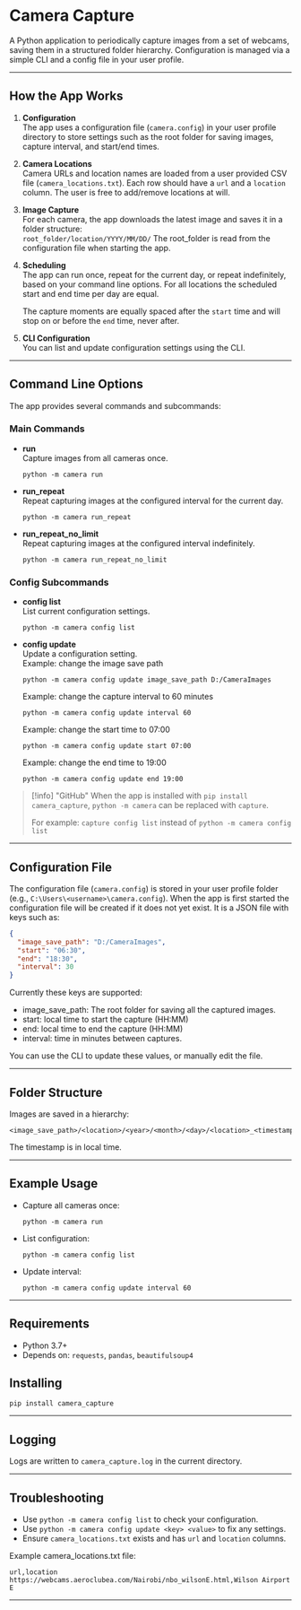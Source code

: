 # Camera Capture

A Python application to periodically capture images from a set of webcams, saving them in a structured folder hierarchy. Configuration is managed via a simple CLI and a config file in your user profile.

---

## How the App Works

1. **Configuration**  
   The app uses a configuration file (`camera.config`) in your user profile directory to store settings such as the root folder for saving images, capture interval, and start/end times.

2. **Camera Locations**  
   Camera URLs and location names are loaded from a user provided CSV file (`camera_locations.txt`). Each row should have a `url` and a `location` column. The user is free to add/remove locations at will.

3. **Image Capture**  
   For each camera, the app downloads the latest image and saves it in a folder structure:  
   `root_folder/location/YYYY/MM/DD/`
   The root_folder is read from the configuration file when starting the app.

4. **Scheduling**  
   The app can run once, repeat for the current day, or repeat indefinitely, based on your command line options. For all locations the scheduled start and end time per day are equal.

   The capture moments are equally spaced after the `start` time and will stop
   on or before the `end` time, never after.

5. **CLI Configuration**  
   You can list and update configuration settings using the CLI.

---

## Command Line Options

The app provides several commands and subcommands:

### Main Commands

- **run**  
  Capture images from all cameras once.

  ```
  python -m camera run
  ```

- **run_repeat**  
  Repeat capturing images at the configured interval for the current day.

  ```
  python -m camera run_repeat
  ```

- **run_repeat_no_limit**  
  Repeat capturing images at the configured interval indefinitely.
  ```
  python -m camera run_repeat_no_limit
  ```

### Config Subcommands

- **config list**  
  List current configuration settings.

  ```
  python -m camera config list
  ```

- **config update <key> <value>**  
  Update a configuration setting.  
  Example: change the image save path
  ```
  python -m camera config update image_save_path D:/CameraImages
  ```
  Example: change the capture interval to 60 minutes
  ```
  python -m camera config update interval 60
  ```
  Example: change the start time to 07:00
  ```
  python -m camera config update start 07:00
  ```
  Example: change the end time to 19:00
  ```
  python -m camera config update end 19:00
  ```

> [!info] "GitHub"
> When the app is installed with `pip install camera_capture`, `python -m camera` can be replaced with `capture`.
>
> For example:
> `capture config list` instead of `python -m camera config list`

---

## Configuration File

The configuration file (`camera.config`) is stored in your user profile folder (e.g., `C:\Users\<username>\camera.config`).
When the app is first started the configuration file will be created if it does not yet exist.
It is a JSON file with keys such as:

```json
{
  "image_save_path": "D:/CameraImages",
  "start": "06:30",
  "end": "18:30",
  "interval": 30
}
```

Currently these keys are supported:

- image_save_path: The root folder for saving all the captured images.
- start: local time to start the capture (HH:MM)
- end: local time to end the capture (HH:MM)
- interval: time in minutes between captures.

You can use the CLI to update these values, or manually edit the file.

---

## Folder Structure

Images are saved in a hierarchy:

```
<image_save_path>/<location>/<year>/<month>/<day>/<location>_<timestamp>.jpg
```

The timestamp is in local time.

---

## Example Usage

- Capture all cameras once:

  ```
  python -m camera run
  ```

- List configuration:

  ```
  python -m camera config list
  ```

- Update interval:
  ```
  python -m camera config update interval 60
  ```

---

## Requirements

- Python 3.7+
- Depends on: `requests`, `pandas`, `beautifulsoup4`

## Installing

```
pip install camera_capture
```

---

## Logging

Logs are written to `camera_capture.log` in the current directory.

---

## Troubleshooting

- Use `python -m camera config list` to check your configuration.
- Use `python -m camera config update <key> <value>` to fix any settings.
- Ensure `camera_locations.txt` exists and has `url` and `location` columns.

Example camera_locations.txt file:

```
url,location
https://webcams.aeroclubea.com/Nairobi/nbo_wilsonE.html,Wilson Airport E
```

---
